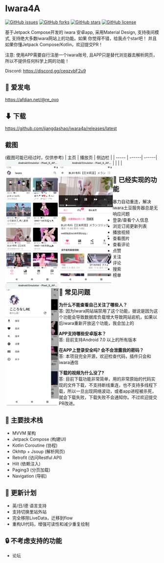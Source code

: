# Iwara4A
[![GitHub issues](https://img.shields.io/github/issues/jiangdashao/iwara4a)](https://github.com/jiangdashao/iwara4a/issues)
[![GitHub forks](https://img.shields.io/github/forks/jiangdashao/iwara4a)](https://github.com/jiangdashao/iwara4a/network)
[![GitHub stars](https://img.shields.io/github/stars/jiangdashao/iwara4a)](https://github.com/jiangdashao/iwara4a/stargazers)
[![GitHub license](https://img.shields.io/github/license/jiangdashao/iwara4a)](https://github.com/jiangdashao/iwara4a)

基于Jetpack Compose开发的 iwara 安卓app, 采用Material Design, 支持夜间模式, 支持绝大多数iwara网站上的功能。如果
你觉得不错，给我点个star吧！ 并且如果你懂Jetpack Compose/Kotlin，欢迎提交PR！

注意: 使用APP需要自行注册一个iwara账号, 且APP只是替代浏览器去解析网页，所以不提供任何科学上网的功能！

Discord: https://discord.gg/ceqzvbF2u9

## 💎 爱发电
https://afdian.net/@re_ovo

## ⬇ 下载
https://github.com/jiangdashao/iwara4a/releases/latest

## 截图
(截图可能已经过时，仅供参考)
| 主页 | 播放页 | 侧边栏 |
| ----- | ------| ------|
| <img src="art/index.png" align="left" height="400">| <img src="art/play.png" align="left" height="400">| <img src="art/drawer.png" align="left" height="400"> |


## 🚩 已经实现的功能
* 暴力自动重连，解决iwara土豆服务器总是无响应问题
* 登录/查看个人信息
* 浏览订阅更新列表
* 播放视频
* 查看图片
* 查看评论
* 点赞
* 关注
* 评论
* 搜索
* 榜单

## 🧭 常见问题
* **为什么不能查看自己关注了哪些人？**   
  答: 因为Iwara网站端禁用了这个功能，据说是因为这个功能会导致数据库负载增大导致网站宕机，如果以后iwara重新开放这个功能，我会加上的

* **APP支持哪些安卓版本？**   
  答: 目前支持Android 7.0 以上的所有版本
  
* **在APP上登录安全吗? 会不会泄露我的密码？**   
  答: 本项目完全开源，欢迎检查代码，插件只会和iwara通信
  
* **下载的视频为什么没了?**    
  答: 目前下载功能非常简单，用的非常原始的代码实现的文件下载，不支持断线重连，也不支持多线程下载，所以一旦出现网络波动，或者app进程被杀死，就会下载失败，下载失败不会通知你。不过欢迎提交PR改进。

## 🎨 主要技术栈
* MVVM 架构
* Jetpack Compose (构建UI)
* Kotlin Coroutine (协程)
* Okhttp + Jsoup (解析网页)
* Retrofit (访问Restful API)
* Hilt (依赖注入)
* Paging3 (分页加载)
* Navigation (导航)

## 📜 更新计划
* 英/日/德 语言支持
* 支持切换里站外站
* 完全移除LiveData，迁移到flow
* 重构UI代码，增强可读性和减少重复绘制

## 🔒 不考虑支持的功能
* 论坛

